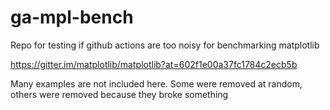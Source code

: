 # ga-mpl-bench
Repo for testing if github actions are too noisy for benchmarking matplotlib

https://gitter.im/matplotlib/matplotlib?at=602f1e00a37fc1784c2ecb5b

Many examples are not included here. Some were removed at random, others were removed because they broke something
